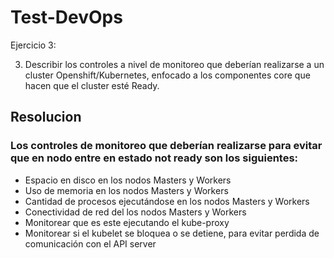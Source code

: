 # Test-DevOps

Ejercicio 3:

3)	Describir los controles a nivel de monitoreo que deberían realizarse a un cluster Openshift/Kubernetes, enfocado a los componentes core que hacen que el cluster esté Ready.

## Resolucion

### Los controles de monitoreo que deberían realizarse para evitar que en nodo entre en estado not ready son los siguientes:

* Espacio en disco en los nodos Masters y Workers
* Uso de memoria en los nodos Masters y Workers
* Cantidad de procesos ejecutándose en los nodos Masters y Workers
* Conectividad de red del  los nodos  Masters y Workers
* Monitorear que es este ejecutando el kube-proxy
* Monitorear si el kubelet se bloquea o se detiene, para evitar perdida de comunicación con el API server


